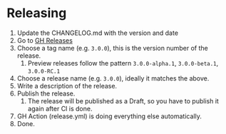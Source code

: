 Releasing
=========

 1. Update the CHANGELOG.md with the version and date 
 2. Go to [GH Releases](https://github.com/PostHog/posthog-android/releases)
 3. Choose a tag name (e.g. `3.0.0`), this is the version number of the release.
     1. Preview releases follow the pattern `3.0.0-alpha.1`, `3.0.0-beta.1`, `3.0.0-RC.1`
 4. Choose a release name (e.g. `3.0.0`), ideally it matches the above.
 5. Write a description of the release.
 6. Publish the release.
     1. The release will be published as a Draft, so you have to publish it again after CI is done.
 7. GH Action (release.yml) is doing everything else automatically.
 8. Done.
